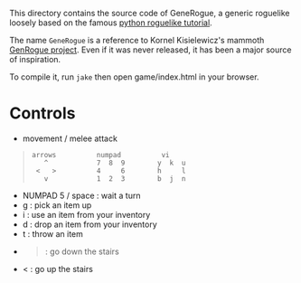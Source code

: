 This directory contains the source code of GeneRogue, a generic roguelike loosely based on the famous [python roguelike tutorial](http://www.roguebasin.com/index.php?title=Complete_Roguelike_Tutorial,_using_python%2Blibtcod).

The name `GeneRogue` is a reference to Kornel Kisielewicz's mammoth [GenRogue project](http://www.roguebasin.com/index.php?title=GenRogue). Even if it was never released, it has been a major source of inspiration.

To compile it, run `jake` then open game/index.html in your browser.

# Controls

* movement / melee attack

>     arrows          numpad          vi
>        ^            7  8  9        y  k  u
>      <   >          4     6        h     l
>        v            1  2  3        b  j  n

* NUMPAD 5 / space : wait a turn
* g : pick an item up
* i : use an item from your inventory
* d : drop an item from your inventory
* t : throw an item
* > : go down the stairs
* < : go up the stairs
